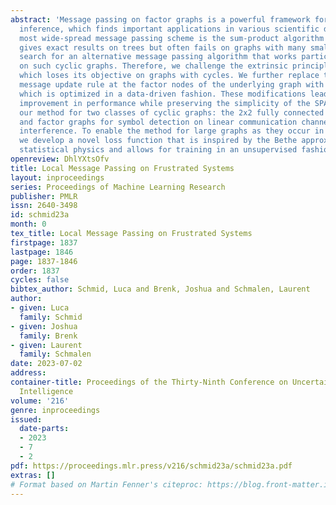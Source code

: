 ```yaml
---
abstract: 'Message passing on factor graphs is a powerful framework for probabilistic
  inference, which finds important applications in various scientific domains. The
  most wide-spread message passing scheme is the sum-product algorithm (SPA) which
  gives exact results on trees but often fails on graphs with many small cycles. We
  search for an alternative message passing algorithm that works particularly well
  on such cyclic graphs. Therefore, we challenge the extrinsic principle of the SPA,
  which loses its objective on graphs with cycles. We further replace the local SPA
  message update rule at the factor nodes of the underlying graph with a generic mapping,
  which is optimized in a data-driven fashion. These modifications lead to a considerable
  improvement in performance while preserving the simplicity of the SPA. We evaluate
  our method for two classes of cyclic graphs: the 2x2 fully connected Ising grid
  and factor graphs for symbol detection on linear communication channels with inter-symbol
  interference. To enable the method for large graphs as they occur in practical applications,
  we develop a novel loss function that is inspired by the Bethe approximation from
  statistical physics and allows for training in an unsupervised fashion.'
openreview: DhlYXtsOfv
title: Local Message Passing on Frustrated Systems
layout: inproceedings
series: Proceedings of Machine Learning Research
publisher: PMLR
issn: 2640-3498
id: schmid23a
month: 0
tex_title: Local Message Passing on Frustrated Systems
firstpage: 1837
lastpage: 1846
page: 1837-1846
order: 1837
cycles: false
bibtex_author: Schmid, Luca and Brenk, Joshua and Schmalen, Laurent
author:
- given: Luca
  family: Schmid
- given: Joshua
  family: Brenk
- given: Laurent
  family: Schmalen
date: 2023-07-02
address:
container-title: Proceedings of the Thirty-Ninth Conference on Uncertainty in Artificial
  Intelligence
volume: '216'
genre: inproceedings
issued:
  date-parts:
  - 2023
  - 7
  - 2
pdf: https://proceedings.mlr.press/v216/schmid23a/schmid23a.pdf
extras: []
# Format based on Martin Fenner's citeproc: https://blog.front-matter.io/posts/citeproc-yaml-for-bibliographies/
---
```

